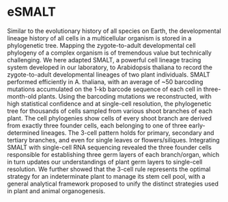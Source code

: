 # eSMALT

Similar to the evolutionary history of all species on Earth, the developmental lineage history of all cells in a multicellular organism is stored in a phylogenetic tree.  Mapping the zygote-to-adult developmental cell phylogeny of a complex organism is of tremendous value but technically challenging.  We here adapted SMALT, a powerful cell lineage tracing system developed in our laboratory, to Arabidopsis thaliana to record the zygote-to-adult developmental lineages of two plant individuals.  SMALT performed efficiently in A. thaliana, with an average of ~50 barcoding mutations accumulated on the 1-kb barcode sequence of each cell in three-month-old plants.  Using the barcoding mutations we reconstructed, with high statistical confidence and at single-cell resolution, the phylogenetic tree for thousands of cells sampled from various shoot branches of each plant.  The cell phylogenies show cells of every shoot branch are derived from exactly three founder cells, each belonging to one of three early-determined lineages.  The 3-cell pattern holds for primary, secondary and tertiary branches, and even for single leaves or flowers/siliques.  Integrating SMALT with single-cell RNA sequencing revealed the three founder cells responsible for establishing three germ layers of each branch/organ, which in turn updates our understandings of plant germ layers to single-cell resolution.  We further showed that the 3-cell rule represents the optimal strategy for an indeterminate plant to manage its stem cell pool, with a general analytical framework proposed to unify the distinct strategies used in plant and animal organogenesis. 
